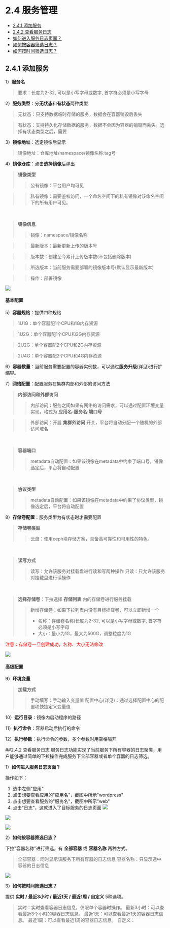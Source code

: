 # 2.4 服务管理
- [2.4.1 添加服务](#jump1)
- [2.4.2 查看服务日志](#jump2)
- [如何进入服务日志页面？](#jump21)
- [如何按容器筛选日志？](#jump22)
- [如何按时间筛选日志？](#jump23)

## <span id="jump1">2.4.1 添加服务</span>


1）**服务名**
>要求：长度为2-32, 可以是小写字母或数字, 首字符必须是小写字母

2）**服务类型**：分**无状态**和**有状态**两种类型
>无状态：只支持数据临时存储的服务，数据会在容器销毁后丢失

>有状态：支持持久化存储数据的服务，数据不会因为容器的销毁而丢失。选择有状态类型之后，需要

3）**镜像地址**：选定镜像后显示
>镜像地址：仓库地址/namespace/镜像名称:tag号

4）**镜像仓库**：点击**选择镜像**后弹出
>**镜像类型**
>>公有镜像：平台用户均可见

>>私有镜像：需要鉴权访问，一个命名空间下的私有镜像对该命名空间下的所有用户可见。

　
>**镜像信息**
>>镜像：namespace/镜像名称

>>最新版本：最新更新上传的版本号

>>版本数：创建至今累计上传版本数(不包括删除版本)

>>所选版本：当前服务需要部署的镜像版本号(默认显示最新版本)

>>操作：部署镜像


![](/media/yingyongguanli-gongyoujingxiang.png)


#### 基本配置
5）**容器规格**：提供四种规格
>1U1G：单个容器配1个CPU和1G内存资源

>1U2G：单个容器配1个CPU和2G内存资源

>2U2G：单个容器配2个CPU和2G内存资源

>2U4G：单个容器配2个CPU和4G内存资源

6）**容器数量**：当前服务需要配置的容器实例数，可以通过**服务升级**(详见)进行扩缩容。


7）**网络配置**：配置服务在集群内部和外部的访问方法

>**内部访问和外部访问**
>>内部访问：服务之间如果有网络的访问需求，可以通过配置环境变量实现，格式为 **应用名-服务名:端口号**

>>外部访问：开启 **集群外访问** 开关，平台将自动分配一个随机的外部访问域名

　
>**容器端口**
>>metadata自动配置：如果该镜像在metadata中约束了端口号，镜像选定后，平台将自动配置

　
>**协议类型**
>>metadata自动配置：如果该镜像在metadata中约束了协议类型，镜像选定后，平台将自动配置

8）**存储卷配置**：服务类型为有状态时才需要配置
>**存储卷类型**
>>云盘：使用ceph块存储方案，具备高可靠性和可用性的特色。

　
>**读写方式**
>>读写：允许该服务对挂载盘进行读和写两种操作
>>只读：只允许该服务对挂载盘进行读操作

　
>**选择存储卷**：下拉选择 **存储列表** 内的存储卷进行服务挂载
>>新增存储卷：如果下拉列表内没有目标挂载卷，可以立即新增一个
>>- 名称：存储卷名称(长度为2-32, 可以是小写字母或数字, 首字符必须是小写字母
>>- 大小：最小为1G，最大为500G，调整粒度为1G

<span style="color:red">注意：存储卷一旦创建成功，名称、大小无法修改</span>

![](/media/yingyongguanli-tianjiacunchujuan.jpeg)

#### 高级配置
9）**环境变量**
>**加载方式**
>>手动填写：手动输入变量值
>>配置中心(详见)：通过选择配置中心的配置项快捷定义变量值

10）**运行目录**：镜像内启动程序的路径

11）**执行命令**：容器启动后执行的命令

12）**执行参数**：执行命令的参数，多个参数时用空格隔开

##<span id="jump2">2.4.2 查看服务日志</span>
服务日志功能实现了当前服务下所有容器的日志聚类，用户能够通过简单的下拉操作完成服务下全部容器或者单个容器的日志筛选。

1）<span id="jump21">**如何进入服务日志页面？**</span>

操作如下：
1. 选中左侧"应用"
2. 点击想要查看应用的"应用名"，截图中所示"wordpress"
3. 点击想要查看服务的"服务名"，截图中所示"web"
4. 点击"日志"，这就进入了目标服务的日志页面
![](/media/yingyongguanli-yingyong.png)

![](/media/yingyongguanli-fuwu.png)

![](/media/yingyongguanli-rizhi.png)

2）<span id="jump22">**如何按容器筛选日志？**</span>

下拉"容器名称"进行筛选，有 **全部容器** 或 **容器名称** 两种方式。
> 全部容器：同时显示该服务下所有容器的日志信息
> 容器名称：只显示选中容器的日志信息

![](/media/yingyongguanli-rongqimingchen.png)

3）<span id="jump23">**如何按时间筛选日志？**</span>

提供 **实时 / 最近3小时 / 最近1天 / 最近1周 / 自定义** 5种选项。
> 实时：实时查看容器日志信息，仅限单个容器时操作。
> 最新3小时：可以查看最近3个小时的容器日志信息。
> 最近1天：可以查看最近1天的容器日志信息。
> 最近1周：可以查看最近1周的容器日志信息。
> 自定义：






















